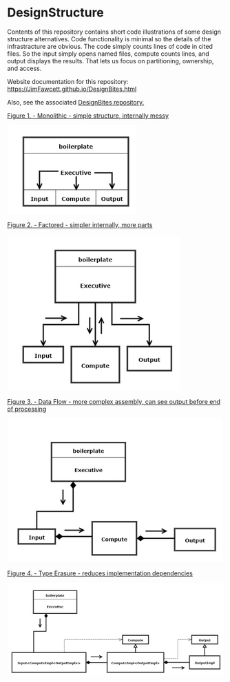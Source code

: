 # DesignStructure
Contents of this repository contains short code illustrations of some design structure alternatives.  Code functionality is minimal so the details of the infrastracture are obvious.  The code simply counts lines of code in cited files.  So the input simply opens named files, compute counts lines, and output displays the results.  That lets us focus on partitioning,
ownership, and access.

Website documentation for this repository:<br />
  https://JimFawcett.github.io/DesignBites.html
  
Also, see the associated <a href="https://github.com/JimFawcett/DesignBites">DesignBites repository.

Figure 1. - Monolithic - simple structure, internally messy

<img src="Design1.jpg#left" width="300" />

Figure 2. - Factored - simpler internally, more parts

<img src="Design2.jpg#center" width="400" />

Figure 3. - Data Flow - more complex assembly, can see output before end of processing

<img src="Design4.jpg#right" width="500" />

Figure 4. - Type Erasure - reduces implementation dependencies

<img src="Design5.jpg" width="700" />

